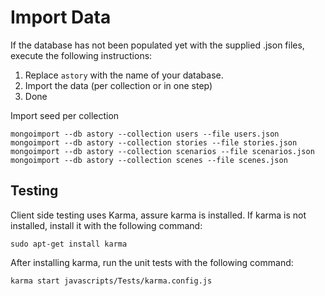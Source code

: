 
Import Data
===========
If the database has not been populated yet with the supplied .json files, execute the following instructions:

1. Replace ```astory``` with the name of your database.
2. Import the data (per collection or in one step)
3. Done


Import seed per collection
```
mongoimport --db astory --collection users --file users.json
mongoimport --db astory --collection stories --file stories.json
mongoimport --db astory --collection scenarios --file scenarios.json
mongoimport --db astory --collection scenes --file scenes.json
```

Testing
--------
Client side testing uses Karma, assure karma is installed. If karma is not installed, install it with the following command:
```
sudo apt-get install karma
```
After installing karma, run the unit tests with the following command:
```
karma start javascripts/Tests/karma.config.js
```

